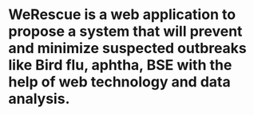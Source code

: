 # WeRescue is a web application to propose a system that will prevent and minimize suspected outbreaks like Bird flu, aphtha, BSE with the help of web technology and data analysis.
